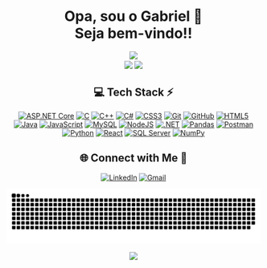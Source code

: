 <div align="center">
  <h1>Opa, sou o Gabriel 👋 </br>Seja bem-vindo!!</h1>
</div>

<div align="center">
  <a href="https://beacons.ai/devgabrielcoelho" target="_blank" ><img src="https://github-readme-stats.vercel.app/api?username=DevGabrielCoelho&theme=aura&hide_border=true&include_all_commits=true&count_private=true" width="55%" /></a> </br>
  <a href="https://beacons.ai/devgabrielcoelho" target="_blank" ><img src="https://github-readme-streak-stats.herokuapp.com/?user=DevGabrielCoelho&theme=aura&hide_border=true" width="50%" /></a>
  <a href="https://beacons.ai/devgabrielcoelho" target="_blank" ><img src="https://github-readme-stats.vercel.app/api/top-langs/?username=DevGabrielCoelho&theme=aura&hide_border=true&include_all_commits=true&count_private=true&layout=compact" width="36%" /></a> </br>
</div>

<div align="center">
  
## 💻 Tech Stack ⚡
<a href="https://beacons.ai/devgabrielcoelho" target="_blank" >![ASP.NET Core](https://img.shields.io/badge/ASP.NET%20Core-512BD4?style=for-the-badge&logo=aspnetcore&logoColor=white)</a>
<a href="https://beacons.ai/devgabrielcoelho" target="_blank" >![C](https://img.shields.io/badge/c-%2300599C.svg?style=for-the-badge&logo=c&logoColor=white)</a>
<a href="https://beacons.ai/devgabrielcoelho" target="_blank" >![C++](https://img.shields.io/badge/c++-%2300599C.svg?style=for-the-badge&logo=c%2B%2B&logoColor=white)</a>
<a href="https://beacons.ai/devgabrielcoelho" target="_blank" >![C#](https://img.shields.io/badge/c%23-%2300599C.svg?style=for-the-badge&logo=c%2B%2B&logoColor=white&color=purple)</a>
<a href="https://beacons.ai/devgabrielcoelho" target="_blank" >![CSS3](https://img.shields.io/badge/css3-%231572B6.svg?style=for-the-badge&logo=css3&logoColor=white)</a>
<a href="https://beacons.ai/devgabrielcoelho" target="_blank" >![Git](https://img.shields.io/badge/git-%23F05033.svg?style=for-the-badge&logo=git&logoColor=white)</a>
<a href="https://beacons.ai/devgabrielcoelho" target="_blank" >![GitHub](https://img.shields.io/badge/github-%23121011.svg?style=for-the-badge&logo=github&logoColor=white)</a>
<a href="https://beacons.ai/devgabrielcoelho" target="_blank" >![HTML5](https://img.shields.io/badge/html5-%23E34F26.svg?style=for-the-badge&logo=html5&logoColor=white)</a>
<a href="https://beacons.ai/devgabrielcoelho" target="_blank" >![Java](https://img.shields.io/badge/java-%23ED8B00.svg?style=for-the-badge&logo=openjdk&logoColor=white)</a>
<a href="https://beacons.ai/devgabrielcoelho" target="_blank" >![JavaScript](https://img.shields.io/badge/javascript-%23323330.svg?style=for-the-badge&logo=javascript&logoColor=%23F7DF1E)</a>
<a href="https://beacons.ai/devgabrielcoelho" target="_blank" >![MySQL](https://img.shields.io/badge/mysql-4479A1.svg?style=for-the-badge&logo=mysql&logoColor=white)</a>
<a href="https://beacons.ai/devgabrielcoelho" target="_blank" >![NodeJS](https://img.shields.io/badge/node.js-6DA55F?style=for-the-badge&logo=node.js&logoColor=white)</a>
<a href="https://beacons.ai/devgabrielcoelho" target="_blank" >![.NET](https://img.shields.io/badge/.NET-512BD4?style=for-the-badge&logo=.net&logoColor=white)</a>
<a href="https://beacons.ai/devgabrielcoelho" target="_blank" >![Pandas](https://img.shields.io/badge/pandas-%23150458.svg?style=for-the-badge&logo=pandas&logoColor=white)</a>
<a href="https://beacons.ai/devgabrielcoelho" target="_blank" >![Postman](https://img.shields.io/badge/Postman-FF6C37?style=for-the-badge&logo=postman&logoColor=white)</a>
<a href="https://beacons.ai/devgabrielcoelho" target="_blank" >![Python](https://img.shields.io/badge/python-3670A0?style=for-the-badge&logo=python&logoColor=ffdd54)</a>
<a href="https://beacons.ai/devgabrielcoelho" target="_blank" >![React](https://img.shields.io/badge/react-%2320232a.svg?style=for-the-badge&logo=react&logoColor=%2361DAFB)</a>
<a href="https://beacons.ai/devgabrielcoelho" target="_blank" >![SQL Server](https://img.shields.io/badge/SQL%20Server-CC2927?style=for-the-badge&logo=microsoft-sql-server&logoColor=white)</a>
<a href="https://beacons.ai/devgabrielcoelho" target="_blank" >![NumPy](https://img.shields.io/badge/numpy-%23013243.svg?style=for-the-badge&logo=numpy&logoColor=white)</a>

</div>

<div align="center">
  
## 🌐 Connect with Me 🍬
[![LinkedIn](https://img.shields.io/badge/LinkedIn-%230077B5.svg?logo=linkedin&logoColor=white)](https://linkedin.com/in/DevGabrielCoelho) <a href="mailto:gabriel.coelhosousasantos.pv@gmail.com" target="_blank">
  [![Gmail](https://img.shields.io/badge/Gmail-%23D14836.svg?logo=gmail&logoColor=white)](mailto:gabriel.coelhosousasantos.pv@gmail.com)
</a>

</div>

<div align="center">
    
  ![snake gif](https://github.com/DevGabrielCoelho/DevGabrielCoelho/blob/output/github-snake-dark.svg)
</div>

<div align="center">
  
  [![](https://visitcount.itsvg.in/api?id=DevGabrielCoelho&label=Profile%20Views&color=11&icon=7&pretty=true)](https://github.com/DevGabrielCoelho)
</div>
